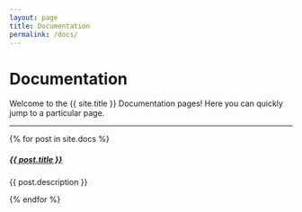```yaml
---
layout: page
title: Documentation
permalink: /docs/
---
```


# Documentation

Welcome to the {{ site.title }} Documentation pages! Here you can quickly jump to a 
particular page.


<div class="section-index">
    <hr class="panel-line">
    {% for post in site.docs %}        
    <div class="entry">
    <h5><a href="{{ post.url | prepend: site.baseurl }}">{{ post.title }}</a></h5>
    <p>{{ post.description }}</p>
    </div>{% endfor %}
</div>
